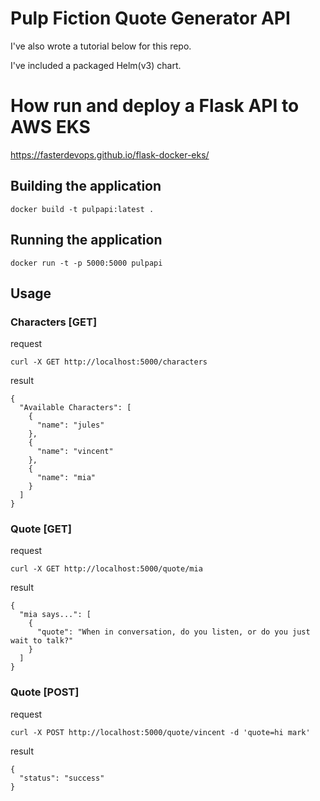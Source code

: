 # Pulp Fiction Quote Generator API

I've also wrote a tutorial below for this repo.

I've included a packaged Helm(v3) chart.

# How run and deploy a Flask API to AWS EKS

https://fasterdevops.github.io/flask-docker-eks/


## Building the application
```
docker build -t pulpapi:latest .
```

## Running the application
```
docker run -t -p 5000:5000 pulpapi
```

## Usage

### Characters [GET]

request
```
curl -X GET http://localhost:5000/characters
```

result
```
{
  "Available Characters": [
    {
      "name": "jules"
    },
    {
      "name": "vincent"
    },
    {
      "name": "mia"
    }
  ]
}
```

### Quote [GET]

request
```
curl -X GET http://localhost:5000/quote/mia
```

result
```
{
  "mia says...": [
    {
      "quote": "When in conversation, do you listen, or do you just wait to talk?"
    }
  ]
}
```



### Quote [POST]

request
```
curl -X POST http://localhost:5000/quote/vincent -d 'quote=hi mark'
```
result
```
{
  "status": "success"
}
```
